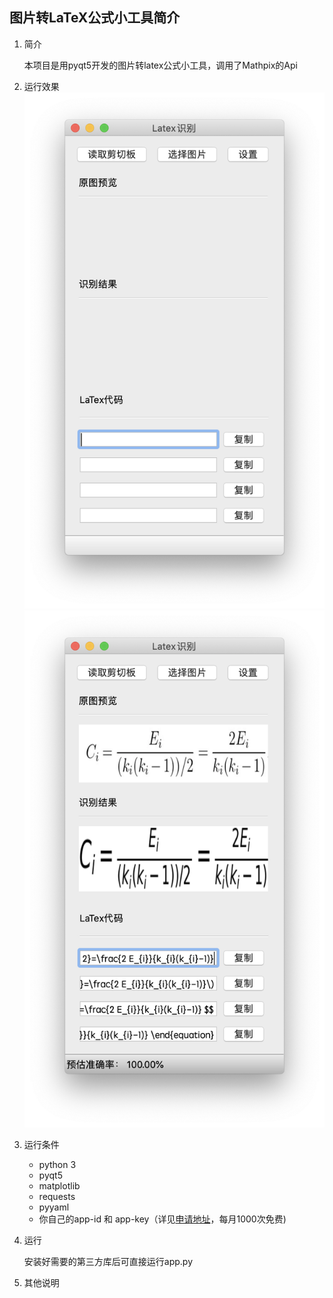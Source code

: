 ## 图片转LaTeX公式小工具简介

1. 简介

   本项目是用pyqt5开发的图片转latex公式小工具，调用了Mathpix的Api

2. 运行效果
   ![识别前](./Ui/ui01.png)
   ![识别后](./Ui/ui02.png)

3. 运行条件

   - python 3
   - pyqt5
   - matplotlib
   - requests
   - pyyaml
   - 你自己的app-id 和 app-key（详见[申请地址](https://mathpix.com/ocr)，每月1000次免费)

4. 运行

   安装好需要的第三方库后可直接运行app.py

5. 其他说明

